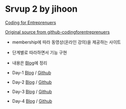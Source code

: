 # Srvup 2 by jihoon
[Coding for Entreprenuers](https://www.codingforentrepreneurs.com/projects/srvup-2/)

[Original source from github-codingforentreprenuers](https://github.com/codingforentrepreneurs/Srvup-2)
- membership에 따라 동영상(온라인 강의)을 제공하는 사이트
- 단계별로 따라하면서 기능 구현
- 내용은 [Blog](https://dev-navill.tistory.com/category/TIL%20%26%20Todo%20List/Coding%20for%20Entrepreneures)에 정리

- Day-1 [Blog](https://dev-navill.tistory.com/9?category=786371) / [Github](https://github.com/navill/Srvup-2-jihoon/tree/89ded70efc1c0d4ac85c6b8f77e580d1a2fef541)
- Day-2 [Blog](https://dev-navill.tistory.com/10) / [Github](https://github.com/navill/Srvup-2-jihoon/tree/d16a3f10cd75bc345831307f750383922258ac5e)
- Day-3 [Blog](https://dev-navill.tistory.com/13) / [Github](https://github.com/navill/Srvup-2-jihoon/tree/0ef1e31ed083c20afa4b98eff21696d9617c78dc)
- Day-4 [Blog](https://dev-navill.tistory.com/16) / [Github](https://github.com/navill/Srvup-2-jihoon/tree/f40b7c397958dbe5c278b359e06e26c2076bd8a1)
